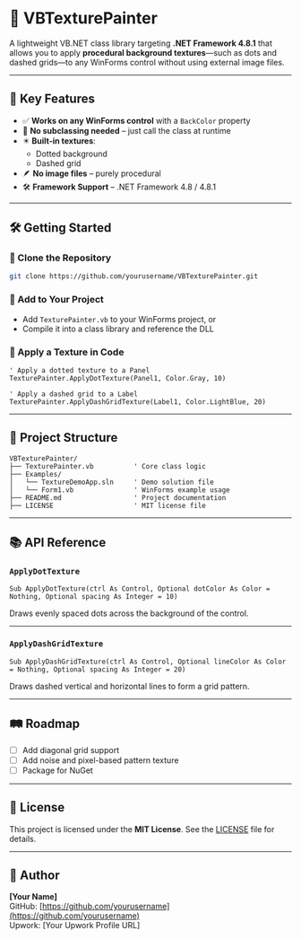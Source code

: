# 🎨 VBTexturePainter

A lightweight VB.NET class library targeting **.NET Framework 4.8.1** that allows you to apply **procedural background textures**—such as dots and dashed grids—to any WinForms control without using external image files.

---

## 🚀 Key Features

- ✅ **Works on any WinForms control** with a `BackColor` property
- 🧩 **No subclassing needed** – just call the class at runtime
- ✴️ **Built-in textures**:
  - Dotted background
  - Dashed grid
- 🪶 **No image files** – purely procedural
- 🛠️ **Framework Support** – .NET Framework 4.8 / 4.8.1

---

## 🛠️ Getting Started

### 🔗 Clone the Repository

```bash
git clone https://github.com/yourusername/VBTexturePainter.git
```

### 🔧 Add to Your Project

- Add `TexturePainter.vb` to your WinForms project, or  
- Compile it into a class library and reference the DLL

### 🎯 Apply a Texture in Code

```vbnet
' Apply a dotted texture to a Panel
TexturePainter.ApplyDotTexture(Panel1, Color.Gray, 10)

' Apply a dashed grid to a Label
TexturePainter.ApplyDashGridTexture(Label1, Color.LightBlue, 20)
```

---

## 📁 Project Structure

```
VBTexturePainter/
├── TexturePainter.vb          ' Core class logic
├── Examples/
│   └── TextureDemoApp.sln     ' Demo solution file
│   └── Form1.vb               ' WinForms example usage
├── README.md                  ' Project documentation
├── LICENSE                    ' MIT license file
```

---

## 📚 API Reference

### `ApplyDotTexture`

```vbnet
Sub ApplyDotTexture(ctrl As Control, Optional dotColor As Color = Nothing, Optional spacing As Integer = 10)
```

Draws evenly spaced dots across the background of the control.

---

### `ApplyDashGridTexture`

```vbnet
Sub ApplyDashGridTexture(ctrl As Control, Optional lineColor As Color = Nothing, Optional spacing As Integer = 20)
```

Draws dashed vertical and horizontal lines to form a grid pattern.

---

## 🛤 Roadmap

- [ ] Add diagonal grid support
- [ ] Add noise and pixel-based pattern texture
- [ ] Package for NuGet

---

## 📄 License

This project is licensed under the **MIT License**. See the [LICENSE](LICENSE) file for details.

---

## 👤 Author

**[Your Name]**  
GitHub: [https://github.com/yourusername](https://github.com/yourusername)  
Upwork: [Your Upwork Profile URL]